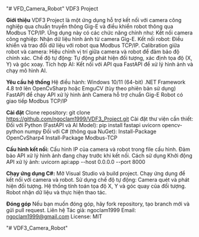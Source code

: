 "# VFD_Camera_Robot" 
VDF3 Project

**Giới thiệu**
VDF3 Project là một ứng dụng hỗ trợ kết nối với camera công nghiệp qua chuẩn truyền thông Gig-E và điều khiển robot thông qua Modbus TCP/IP. Ứng dụng này có các chức năng chính như:
Kết nối camera công nghiệp: Nhận dữ liệu hình ảnh từ camera Gig-E.
Kết nối robot: Điều khiển và trao đổi dữ liệu với robot qua Modbus TCP/IP.
Calibration giữa robot và camera: Hiệu chỉnh vị trí giữa camera và robot để đảm bảo độ chính xác.
Chế độ tự động: Tự động phát hiện đối tượng, xác định tọa độ (X, Y) và góc xoay.
Tích hợp AI: Kết nối với API qua FastAPI để xử lý hình ảnh và chạy mô hình AI.

**Yêu cầu hệ thống**
Hệ điều hành: Windows 10/11 (64-bit)
.NET Framework 4.8 trở lên
OpenCvSharp hoặc EmguCV (tùy theo phiên bản sử dụng)
FastAPI để chạy API xử lý hình ảnh
Camera hỗ trợ chuẩn Gig-E
Robot có giao tiếp Modbus TCP/IP

**Cài đặt**
Clone repository:
git clone https://github.com/ngoclam1999/VDF3_Project.git
Cài đặt thư viện cần thiết:
Đối với Python (FastAPI và AI Model):
pip install fastapi uvicorn opencv-python numpy
Đối với C# (thông qua NuGet):
Install-Package OpenCvSharp4
Install-Package Modbus-TCP

**Cấu hình kết nối:**
Cấu hình IP của camera và robot trong file cấu hình.
Đảm bảo API xử lý hình ảnh đang chạy trước khi kết nối.
Cách sử dụng
Khởi động API xử lý ảnh:
uvicorn api:app --host 0.0.0.0 --port 8000

**Chạy ứng dụng C#:**
Mở Visual Studio và build project.
Chạy ứng dụng để kết nối với camera và robot.
Sử dụng chế độ tự động:
Camera quét và phát hiện đối tượng.
Hệ thống tính toán tọa độ X, Y và góc quay của đối tượng.
Robot nhận dữ liệu và thực hiện thao tác.

**Đóng góp**
Nếu bạn muốn đóng góp, hãy fork repository, tạo branch mới và gửi pull request.
Liên hệ
Tác giả: ngoclam1999
Email: ngoclam1999@gmail.com
License: MIT 

"# VDF3_Camera_Robot" 
